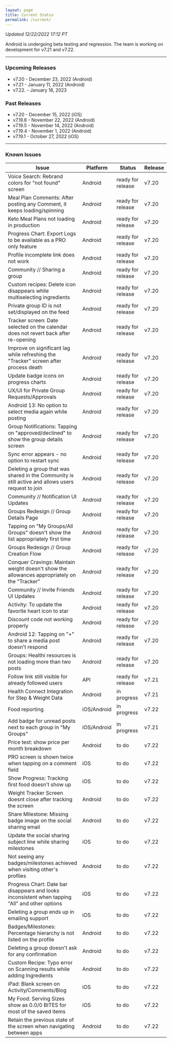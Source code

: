```yaml
---
layout: page
title: Current Status
permalink: /current/
---
```


_Updated 12/22/2022 17:12 PT_

Android is undergoing beta testing and regression. The team is working on development for v7.21 and v7.22.

***

### Upcoming Releases
- v7.20   - December 23, 2022 (Android)
- v7.21   - January 11, 2022 (Android)
- v7.22.  - January 18, 2023
 
### Past Releases
- v7.20   - December 15, 2022 (iOS)
- v7.19.6 - November 22, 2022 (Android)
- v7.19.5 - November 14, 2022 (Android)
- v7.19.4 - November 1, 2022 (Android)
- v7.19.1 - October 27, 2022 (iOS)


***

### Known Issues

|Issue                          |Platform   | Status    | Release           |
| ---                           | ---       | ---       | ---               |
|Voice Search: Rebrand colors for "not found" screen|Android |ready for release| v7.20|
|Meal Plan Comments: After posting any Comment, it keeps loading/spinning |Android |ready for release| v7.20|
|Keto Meal Plans not loading in production|Android |ready for release| v7.20|
|Progress Chart: Export Logs to be available as a PRO only feature|Android |ready for release| v7.20|
|Profile incomplete link does not work |Android |ready for release| v7.20|
|Community // Sharing a group |Android |ready for release| v7.20|
|Custom recipes: Delete icon disappears while multiselecting ingredients |Android |ready for release| v7.20|
|Private group ID is not set/displayed on the feed|Android |ready for release| v7.20|
|Tracker screen: Date selected on the calendar does not revert back after re-opening|Android |ready for release| v7.20|
|Improve on significant lag while refreshing the "Tracker" screen after process death |Android |ready for release| v7.20|
|Update badge icons on progress charts |Android |ready for release| v7.20|
|UX/UI for Private Group Requests/Approvals|Android |ready for release | v7.20|
|Android 13: No option to select media again while posting |Android |ready for release| v7.20|
|Group Notifications: Tapping on "approved/declined" to show the group details screen |Android |ready for release| v7.20|
|Sync error appears - no option to restart sync |Android |ready for release| v7.20|
|Deleting a group that was shared in the Community is still active and allows users request to join|Android |ready for release| v7.20|
|Community // Notification UI Updates|Android |ready for release| v7.20|
|Groups Redesign // Group Details Page|Android |ready for release| v7.20|
|Tapping on "My Groups/All Groups" doesn't show the list appropriately first time |Android |ready for release| v7.20|
|Groups Redesign // Group Creation Flow|Android |ready for release| v7.20|
|Conquer Cravings: Maintain weight doesn't show the allowances appropriately on the "Tracker"|Android |ready for release| v7.20|
|Community // Invite Friends UI Updates|Android |ready for release| v7.20|
|Activity: To update the favorite heart icon to star |Android |ready for release| v7.20|
|Discount code not working properly |Android |ready for release| v7.20|
|Android 12: Tapping on "+" to share a media post doesn't respond |Android |ready for release| v7.20|
|Groups: Healthi resources is not loading more than two posts |Android |ready for release| v7.20|
|Follow link still visible for already followed users |API|ready for release| v7.21|
|Health Connect Integration for Step & Weight Data |Android|in progress| v7.21|
|Food reporting|iOS/Android |in progress| v7.22|
|Add badge for unread posts next to each group in "My Groups" |iOS/Android|in progress| v7.21|
|Price test: show price per month breakdown|Android |to do| v7.22|
|PRO screen is shown twice when tapping on a comment field |iOS|to do| v7.22|
|Show Progress: Tracking first food doesn't show up |iOS|to do| v7.22|
|Weight Tracker Screen doesnt close after tracking the screen |Android|to do| v7.22|
|Share Milestone: Missing badge image on the social sharing email |Android|to do| v7.22|
|Update the social sharing subject line while sharing milestones |iOS|to do| v7.22|
|Not seeing any badges/milestones achieved when visiting other's profiles |Android|to do| v7.22|
|Progress Chart: Date bar disappears and looks inconsistent when tapping "All" and other options |iOS|to do| v7.22|
|Deleting a group ends up in emailing support |iOS|to do| v7.22|
|Badges/Milestones: Percentage hierarchy is not listed on the profile |Android|to do| v7.22|
|Deleting a group doesn't ask for any confirmation|Android|to do| v7.22|
|Custom Recipe: Typo error on Scanning results while adding Ingredients |Android|to do| v7.22|
|iPad: Blank screen on Activity/Comments/Blog |iOS|to do| v7.22|
|My Food: Serving Sizes show as 0.0/0 BITES for most of the saved items |iOS|to do| v7.22|
|Retain the previous state of the screen when navigating between apps |Android|to do| v7.22|
